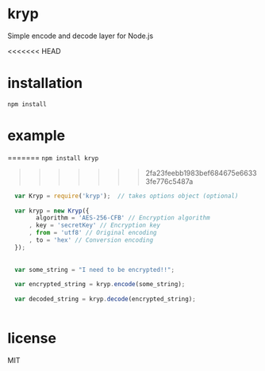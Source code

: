 kryp
====

Simple encode and decode layer for Node.js

<<<<<<< HEAD

installation
====
`npm install`


example
====

=======
```npm install kryp```
>>>>>>> 2fa23feebb1983bef684675e66333fe776c5487a

```javascript
  var Kryp = require('kryp');  // takes options object (optional) 
  
  var kryp = new Kryp({
		algorithm = 'AES-256-CFB' // Encryption algorithm
	  , key = 'secretKey' // Encryption key
	  ,	from = 'utf8' // Original encoding
	  ,	to = 'hex' // Conversion encoding
  });
  
  
  var some_string = "I need to be encrypted!!";
  
  var encrypted_string = kryp.encode(some_string);
  
  var decoded_string = kryp.decode(encrypted_string);
  
```

license
====
MIT

